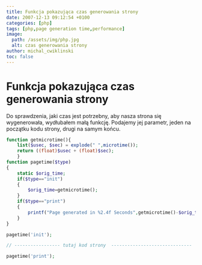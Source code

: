 ```yaml
---
title: Funkcja pokazująca czas generowania strony
date: 2007-12-13 09:12:54 +0100
categories: [php]
tags: [php,page generation time,performance]
image:
  path: /assets/img/php.jpg
  alt: czas generowania strony
author: michal_cwiklinski
toc: false
---
```


# Funkcja pokazująca czas generowania strony

Do sprawdzenia, jaki czas jest potrzebny, aby nasza strona się wygenerowała, wydłubałem małą funkcję. Podajemy jej parametr, jeden na początku kodu strony, drugi na samym końcu.

```php
function getmicrotime(){
    list($usec, $sec) = explode(" ",microtime());
    return ((float)$usec + (float)$sec);
    }
function pagetime($type)
{
	static $orig_time;
	if($type=="init")
	{
		$orig_time=getmicrotime();
	}
	if($type=="print")
	{
		printf("Page generated in %2.4f Seconds",getmicrotime()-$orig_time);
	}
}

pagetime('init');

// ----------------- tutaj kod strony  ------------------------------

pagetime('print');
```